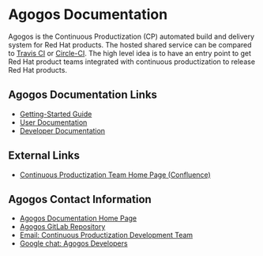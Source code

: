 # Agogos Documentation

Agogos is the Continuous Productization (CP) automated build and delivery
system for Red Hat products.
The hosted shared service can be compared to
[Travis CI](https://travis-ci.org/) or
[Circle-CI](https://circleci.com/).
The high level idea is to have an entry point to get Red Hat product teams
integrated with continuous productization to release Red Hat products.

## Agogos Documentation Links

* [Getting-Started Guide](https://agogos.pages.redhat.com/agogos/docs/getting-started/overview.html)
* [User Documentation](https://agogos.pages.redhat.com/agogos/docs/user-guide/overview.html)
* [Developer Documentation](https://agogos.pages.redhat.com/agogos/docs/developer-guide/index.html)

## External Links

* [Continuous Productization Team Home Page (Confluence)](https://docs.engineering.redhat.com/display/CPROD/Continuous+Productization+Home)

## Agogos Contact Information

* [Agogos Documentation Home Page](https://agogos.pages.redhat.com/agogos/docs/overview.html)
* [Agogos GitLab Repository](https://gitlab.cee.redhat.com/agogos/agogos)
* [Email: Continuous Productization Development Team](mailto:cp-devel@redhat.com)
* [Google chat: Agogos Developers](https://mail.google.com/chat/u/0/#chat/space/AAAA2w955F8)
